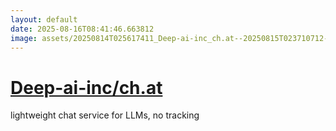 ```yaml
---
layout: default
date: 2025-08-16T08:41:46.663812
image: assets/20250814T025617411_Deep-ai-inc_ch.at--20250815T023710712--cropped.png
---
```


# [Deep-ai-inc/ch.at](https://github.com/Deep-ai-inc/ch.at)

lightweight chat service for LLMs, no tracking
